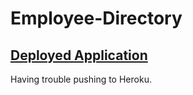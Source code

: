 # Employee-Directory

## [Deployed Application](https://still-brushlands-05807.herokuapp.com/)
Having trouble pushing to Heroku.
